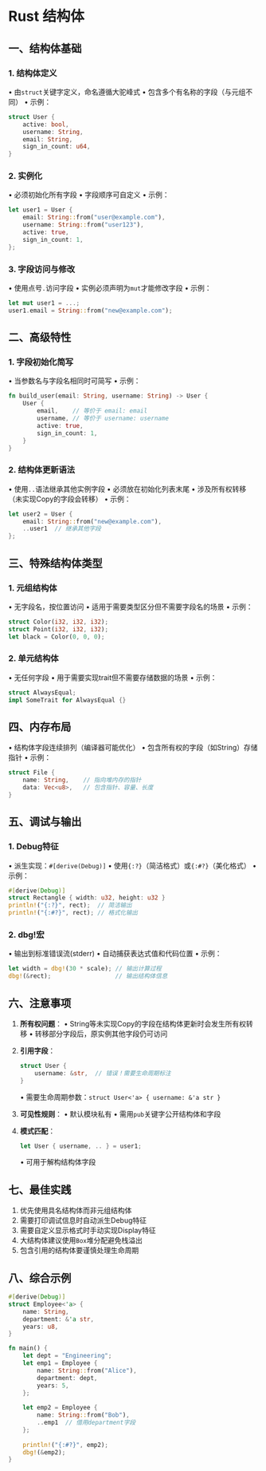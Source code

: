 # Rust 结构体

## 一、结构体基础
### 1. 结构体定义
• 由`struct`关键字定义，命名遵循大驼峰式
• 包含多个有名称的字段（与元组不同）
• 示例：
  ```rust
  struct User {
      active: bool,
      username: String,
      email: String,
      sign_in_count: u64,
  }
  ```

### 2. 实例化
• 必须初始化所有字段
• 字段顺序可自定义
• 示例：
  ```rust
  let user1 = User {
      email: String::from("user@example.com"),
      username: String::from("user123"),
      active: true,
      sign_in_count: 1,
  };
  ```

### 3. 字段访问与修改
• 使用点号`.`访问字段
• 实例必须声明为`mut`才能修改字段
• 示例：
  ```rust
  let mut user1 = ...;
  user1.email = String::from("new@example.com");
  ```

## 二、高级特性
### 1. 字段初始化简写
• 当参数名与字段名相同时可简写
• 示例：
  ```rust
  fn build_user(email: String, username: String) -> User {
      User {
          email,    // 等价于 email: email
          username, // 等价于 username: username
          active: true,
          sign_in_count: 1,
      }
  }
  ```

### 2. 结构体更新语法
• 使用`..`语法继承其他实例字段
• 必须放在初始化列表末尾
• 涉及所有权转移（未实现Copy的字段会转移）
• 示例：
  ```rust
  let user2 = User {
      email: String::from("new@example.com"),
      ..user1  // 继承其他字段
  };
  ```

## 三、特殊结构体类型
### 1. 元组结构体
• 无字段名，按位置访问
• 适用于需要类型区分但不需要字段名的场景
• 示例：
  ```rust
  struct Color(i32, i32, i32);
  struct Point(i32, i32, i32);
  let black = Color(0, 0, 0);
  ```

### 2. 单元结构体
• 无任何字段
• 用于需要实现trait但不需要存储数据的场景
• 示例：
  ```rust
  struct AlwaysEqual;
  impl SomeTrait for AlwaysEqual {}
  ```

## 四、内存布局
• 结构体字段连续排列（编译器可能优化）
• 包含所有权的字段（如String）存储指针
• 示例：
  ```rust
  struct File {
      name: String,    // 指向堆内存的指针
      data: Vec<u8>,   // 包含指针、容量、长度
  }
  ```

## 五、调试与输出
### 1. Debug特征
• 派生实现：`#[derive(Debug)]`
• 使用`{:?}`（简洁格式）或`{:#?}`（美化格式）
• 示例：
  ```rust
  #[derive(Debug)]
  struct Rectangle { width: u32, height: u32 }
  println!("{:?}", rect);  // 简洁输出
  println!("{:#?}", rect); // 格式化输出
  ```

### 2. dbg!宏
• 输出到标准错误流(stderr)
• 自动捕获表达式值和代码位置
• 示例：
  ```rust
  let width = dbg!(30 * scale); // 输出计算过程
  dbg!(&rect);                  // 输出结构体信息
  ```

## 六、注意事项
1. **所有权问题**：
   • String等未实现Copy的字段在结构体更新时会发生所有权转移
   • 转移部分字段后，原实例其他字段仍可访问

2. **引用字段**：
   ```rust
   struct User {
       username: &str,  // 错误！需要生命周期标注
   }
   ```
   • 需要生命周期参数：`struct User<'a> { username: &'a str }`

3. **可见性规则**：
   • 默认模块私有
   • 需用`pub`关键字公开结构体和字段

4. **模式匹配**：
   ```rust
   let User { username, .. } = user1;
   ```
   • 可用于解构结构体字段

## 七、最佳实践
1. 优先使用具名结构体而非元组结构体
2. 需要打印调试信息时自动派生Debug特征
3. 需要自定义显示格式时手动实现Display特征
4. 大结构体建议使用`Box`堆分配避免栈溢出
5. 包含引用的结构体要谨慎处理生命周期

## 八、综合示例
```rust
#[derive(Debug)]
struct Employee<'a> {
    name: String,
    department: &'a str,
    years: u8,
}

fn main() {
    let dept = "Engineering";
    let emp1 = Employee {
        name: String::from("Alice"),
        department: dept,
        years: 5,
    };
    
    let emp2 = Employee {
        name: String::from("Bob"),
        ..emp1  // 借用department字段
    };
    
    println!("{:#?}", emp2);
    dbg!(&emp2);
}
```